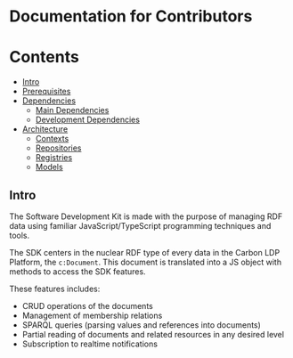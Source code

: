 # Documentation for Contributors

# Contents

- [Intro](#intro)
- [Prerequisites](prerequisites.md)
- [Dependencies](dependencies.md)
  - [Main Dependencies](dependencies.md#main-dependencies)
  - [Development Dependencies](dependencies.md#development-dependencies)
- [Architecture](architecture.md)
  - [Contexts](architecture.md#contexts)
  - [Repositories](architecture.md#repositories)
  - [Registries](architecture.md#registries)
  - [Models](architecture.md#models)

## Intro

The Software Development Kit is made with the purpose of managing RDF data using
familiar JavaScript/TypeScript programming techniques and tools.

The SDK centers in the nuclear RDF type of every data in the Carbon LDP Platform,
the `c:Document`. This document is translated into a JS object with methods to
access the SDK features. 

These features includes:
- CRUD operations of the documents
- Management of membership relations 
- SPARQL queries (parsing values and references into documents) 
- Partial reading of documents and related resources in any desired level
- Subscription to realtime notifications
